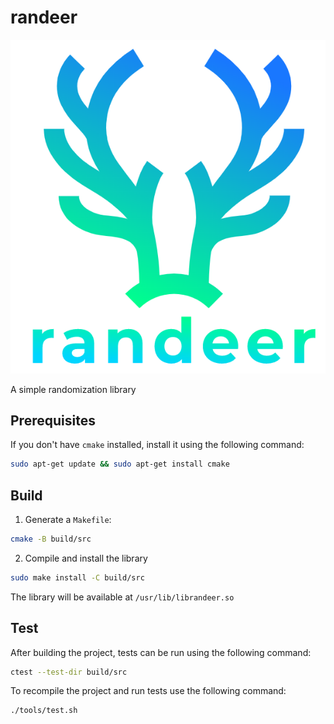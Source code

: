 # randeer

<p align="center">
    <img src="assets/images/logo.png"/>
</p>

A simple randomization library

## Prerequisites

If you don't have `cmake` installed, install it using the following command:

```sh
sudo apt-get update && sudo apt-get install cmake
```

## Build

1. Generate a `Makefile`:

```sh
cmake -B build/src
```

2. Compile and install the library

```sh
sudo make install -C build/src
```

The library will be available at `/usr/lib/librandeer.so`

## Test

After building the project, tests can be run using the following command:

```sh
ctest --test-dir build/src
```

To recompile the project and run tests use the following command:

```sh
./tools/test.sh
```
